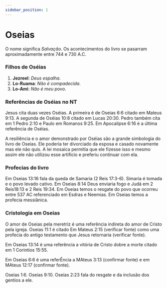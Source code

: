 ```yaml
---
sidebar_position: 1
---
```


# Oseias

O nome significa *Salvação*. Os acontecimentos do livro se pasarram aproximadamente entre 744 e 730 A.C.

### Filhos de Oséias

1. **Jezreel**: *Deus espalha*.
2. **Lo-Ruama**: *Não é compadecida*.
3. **Lo-Ami**: *Nâo é meu povo*.

### Referências de Oséias no NT

Jesus cita duas vezes Oséias. A primeira é de Oseias 6:6 citado em Mateus 9:13. A segunda de Oséias 10:8 citado em Lucas 20:30. Pedro também cita em 1 Pedro 2:10 e Paulo em Romanos 9:25. Em Apocalipse 6:16 é a última referência de Oséias. 

A resiliência e o amor demonstrado por Oséias são a grande simbologia do livro de Oseias. Ele poderia ter divorciado da esposa e casado novamente mas ele não quis. A lei mosaica permitia que ele fizesse isso e mesmo assim ele não utilizou esse artifício e preferiu continuar com ela.

### Profecias do livro

Em Oseias 13:16 fala da queda de Samaria (2 Reis 17:3-6). Simaria é tomada e o povo levado cativo. Em Oseias 8:14 Deus enviaria fogo e Judá em 2 Reis18:13 e 2 Reis 19:34. Em Oseias temos o resgate do povo que ocorreu entre 537 AC referenciado em Esdras e Neemias. Em Oseias temos a profecia messiânica.

### Cristologia em Oseias

O amor de Oseias pela meretriz é uma referência indireta do amor de Cristo pela igreja. Oseias 11:1 é citado Em Mateus 2:15 (verificar fonte) como uma profecia do antigo testamento que Jesus retornaria (verificar fonte).

Em Oseias 13:14 é uma referência a vitória de Cristo dobre a morte citado em 1 Corintios 15:55.

Em Oseias 6:6 é uma referÊncia a MAteus 3:13 (confirmar fonte) e em MAteus 12:17 (confirmar fonte).

Oseias 1:6. Oseias 9:10. Oseias 2:23 fala do resgate e da inclusão dos gentios a ele.